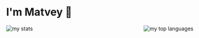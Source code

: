 # I'm Matvey 👋

<img alt="my stats" align="left" wifth="49%" src="https://github-readme-stats.vercel.app/api?username=Wereker&show_icons=true"/>

<img alt="my top languages" align="right" wifth="49%" src="https://github-readme-stats.vercel.app/api/top-langs/?username=Wereker&layout=compact"/>
<!--
**Wereker/Wereker** is a ✨ _special_ ✨ repository because its `README.md` (this file) appears on your GitHub profile.

Here are some ideas to get you started:

- 🔭 I’m currently working on ...
- 🌱 I’m currently learning ...
- 👯 I’m looking to collaborate on ...
- 🤔 I’m looking for help with ...
- 💬 Ask me about ...
- 📫 How to reach me: ...
- 😄 Pronouns: ...
- ⚡ Fun fact: ...
-->

